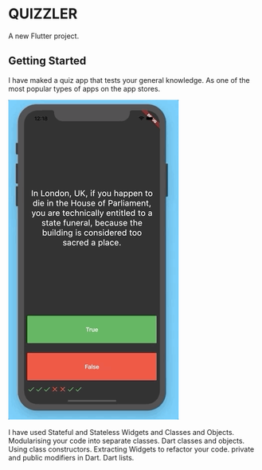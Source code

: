 # QUIZZLER

A new Flutter project.

## Getting Started

I have maked a quiz app that tests your general knowledge. As one of the most popular types of apps on the app stores.


![](https://github.com/VISHALGUPTA100803/QUIZZLER/blob/main/quizzler-demo.gif)



I have used
Stateful and Stateless Widgets and Classes and Objects.
Modularising your code into separate classes.
Dart classes and objects.
Using class constructors.
Extracting Widgets to refactor your code.
private and public modifiers in Dart.
Dart lists.
